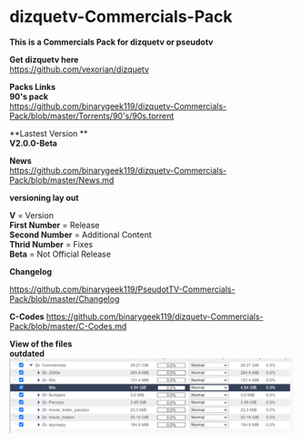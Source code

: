 
# dizquetv-Commercials-Pack<br />
**This is a Commercials Pack for dizquetv or pseudotv**<br />

**Get dizquetv here**<br />
https://github.com/vexorian/dizquetv<br />


**Packs Links**<br />
**90's pack** <br />
https://github.com/binarygeek119/dizquetv-Commercials-Pack/blob/master/Torrents/90's/90s.torrent<br />

**Lastest Version **<br />
**V2.0.0-Beta**<br />

**News**<br />
https://github.com/binarygeek119/dizquetv-Commercials-Pack/blob/master/News.md

**versioning lay out**

**V** = Version<br />
**First Number** = Release<br />
**Second Number** = Additional Content<br />
**Thrid Number** = Fixes <br />
**Beta** = Not Official Release<br />

**Changelog**

https://github.com/binarygeek119/PseudotTV-Commercials-Pack/blob/master/Changelog


**C-Codes**
https://github.com/binarygeek119/dizquetv-Commercials-Pack/blob/master/C-Codes.md

**View of the files**<br />
**outdated** <br />
<img src="files.png" width="500">

